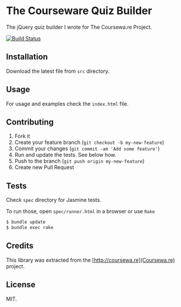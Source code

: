 # The Courseware Quiz Builder

The jQuery quiz builder I wrote for The Coursewa.re Project.

[![Build Status](https://travis-ci.org/Courseware/quiz-builder.png?branch=master)](https://travis-ci.org/Courseware/quiz-builder)

## Installation

Download the latest file from `src` directory.

## Usage

For usage and examples check the `index.html` file.

## Contributing

1. Fork it
2. Create your feature branch (`git checkout -b my-new-feature`)
3. Commit your changes (`git commit -am 'Add some feature'`)
4. Run and update the tests. See below how.
5. Push to the branch (`git push origin my-new-feature`)
6. Create new Pull Request

## Tests

Check `spec` directory for Jasmine tests.

To run those, open `spec/runner.html` in a browser or use `Rake`

```bash
$ bundle update
$ bundle exec rake
```

## Credits

This library was extracted from the [http://coursewa.re](Coursewa.re) project.

## License

MIT.
